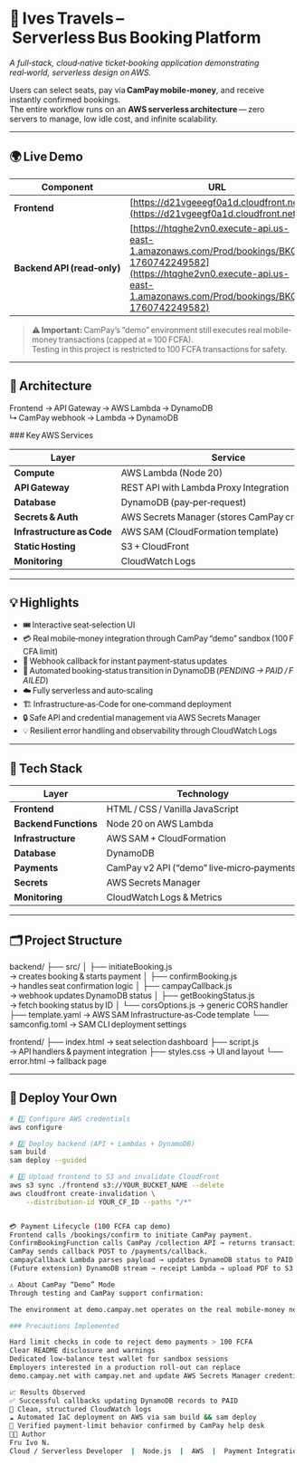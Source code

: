 # 🚌 Ives Travels – Serverless Bus Booking Platform

*A full‑stack, cloud‑native ticket‑booking application demonstrating real‑world, serverless design on AWS.*

Users can select seats, pay via **CamPay mobile‑money**, and receive instantly confirmed bookings.  
The entire workflow runs on an **AWS serverless architecture** — zero servers to manage, low idle cost, and infinite scalability.

---

## 🌍 Live Demo

| Component | URL |
|------------|-----|
| **Frontend** | [https://d21vgeeegf0a1d.cloudfront.net](https://d21vgeegf0a1d.cloudfront.net) |
| **Backend API (read‑only)** | [https://htqghe2vn0.execute-api.us-east-1.amazonaws.com/Prod/bookings/BKG-1760742249582](https://htqghe2vn0.execute-api.us-east-1.amazonaws.com/Prod/bookings/BKG-1760742249582) |

> ⚠️ **Important:** CamPay’s “demo” environment still executes real mobile‑money transactions (capped at ≈ 100 FCFA).  
> Testing in this project is restricted to 100 FCFA transactions for safety.

---

## 🧩 Architecture
Frontend → API Gateway → AWS Lambda → DynamoDB
↳ CamPay webhook → Lambda → DynamoDB


### Key AWS Services

| Layer | Service |
|-------|----------|
| **Compute** | AWS Lambda (Node 20) |
| **API Gateway** | REST API with Lambda Proxy Integration |
| **Database** | DynamoDB (pay‑per‑request) |
| **Secrets & Auth** | AWS Secrets Manager (stores CamPay credentials) |
| **Infrastructure as Code** | AWS SAM (CloudFormation template) |
| **Static Hosting** | S3 + CloudFront |
| **Monitoring** | CloudWatch Logs |

---

## 💡 Highlights

- 🎟️ Interactive seat‑selection UI  
- 💳 Real mobile‑money integration through CamPay “demo” sandbox (100 FCFA limit)  
- 🔁 Webhook callback for instant payment‑status updates  
- 🧾 Automated booking‑status transition in DynamoDB (*PENDING → PAID / FAILED*)  
- ☁️ Fully serverless and auto‑scaling  
- 🏗️ Infrastructure‑as‑Code for one‑command deployment  
- 🔒 Safe API and credential management via AWS Secrets Manager  
- 💡 Resilient error handling and observability through CloudWatch Logs  

---

## 🧰 Tech Stack

| Layer | Technology |
|-------|-------------|
| **Frontend** | HTML / CSS / Vanilla JavaScript |
| **Backend Functions** | Node 20 on AWS Lambda |
| **Infrastructure** | AWS SAM + CloudFormation |
| **Database** | DynamoDB |
| **Payments** | CamPay v2 API (“demo” live‑micro‑payments) |
| **Secrets** | AWS Secrets Manager |
| **Monitoring** | CloudWatch Logs & Metrics |

---

## 🗂️ Project Structure
backend/
├── src/
│ ├── initiateBooking.js → creates booking & starts payment
│ ├── confirmBooking.js → handles seat confirmation logic
│ ├── campayCallback.js → webhook updates DynamoDB status
│ ├── getBookingStatus.js → fetch booking status by ID
│ └── corsOptions.js → generic CORS handler
├── template.yaml → AWS SAM Infrastructure‑as‑Code template
└── samconfig.toml → SAM CLI deployment settings

frontend/
├── index.html → seat selection dashboard
├── script.js → API handlers & payment integration
├── styles.css → UI and layout
└── error.html → fallback page


---

## 🚀 Deploy Your Own

```bash
# 1️⃣ Configure AWS credentials
aws configure

# 2️⃣ Deploy backend (API + Lambdas + DynamoDB)
sam build
sam deploy --guided

# 3️⃣ Upload frontend to S3 and invalidate CloudFront
aws s3 sync ./frontend s3://YOUR_BUCKET_NAME --delete
aws cloudfront create-invalidation \
    --distribution-id YOUR_CF_ID --paths "/*"


💳 Payment Lifecycle (100 FCFA cap demo)
Frontend calls /bookings/confirm to initiate CamPay payment.
ConfirmBookingFunction calls CamPay /collection API → returns transaction reference.
CamPay sends callback POST to /payments/callback.
campayCallback Lambda parses payload → updates DynamoDB status to PAID.
(Future extension) DynamoDB stream → receipt Lambda → upload PDF to S3.

⚠️ About CamPay “Demo” Mode
Through testing and CamPay support confirmation:

The environment at demo.campay.net operates on the real mobile‑money network but limits transactions to ≈ 100 FCFA each.

### Precautions Implemented

Hard limit checks in code to reject demo payments > 100 FCFA
Clear README disclosure and warnings
Dedicated low‑balance test wallet for sandbox sessions
Employers interested in a production roll‑out can replace
demo.campay.net with campay.net and update AWS Secrets Manager credentials accordingly.

📈 Results Observed
✅ Successful callbacks updating DynamoDB records to PAID
📄 Clean, structured CloudWatch logs
☁️ Automated IaC deployment on AWS via sam build && sam deploy
💬 Verified payment‑limit behavior confirmed by CamPay help desk
🧑‍💻 Author
Fru Ivo N.
Cloud / Serverless Developer  |  Node.js  |  AWS  |  Payment Integrations














